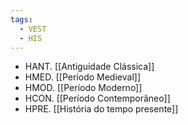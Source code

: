 ```yaml
---
tags:
  - VEST
  - HIS
---
```

- HANT. [[Antiguidade Clássica]]
- HMED. [[Período Medieval]]
- HMOD. [[Período Moderno]]
- HCON. [[Período Contemporâneo]]
- HPRE. [[História do tempo presente]]
